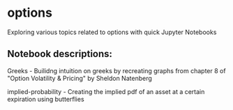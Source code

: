 # options
Exploring various topics related to options with quick Jupyter Notebooks

## Notebook descriptions:
Greeks - Builidng intuition on greeks by recreating graphs from chapter 8 of "Option Volatility & Pricing" by Sheldon Natenberg

implied-probability - Creating the implied pdf of an asset at a certain expiration using butterflies
